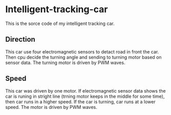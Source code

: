 # Intelligent-tracking-car
This is the sorce code of my intelligent tracking car.
## Direction
This car use four electromagnetic sensors to detact road in front the car. Then cpu decide the turning angle and sending to turning motor based on sensor data. The turning motor is driven by PWM waves.
## Speed
This car was driven by one motor. If electromagnetic sensor data shows the car is runing in stright line (trning motor keeps in the middle for some time), then car runs in a higher speed. If the car is turning, car runs at a lower speed. The motor is driven by PWM waves.
